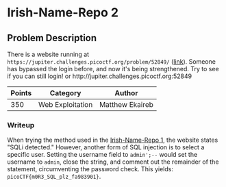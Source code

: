 # Irish-Name-Repo 2

## Problem Description

There is a website running at `https://jupiter.challenges.picoctf.org/problem/52849/` ([link](https://jupiter.challenges.picoctf.org/problem/52849/)). Someone has bypassed the login before, and now it's being strengthened. Try to see if you can still login! or http://<span></span>jupiter.challenges.picoctf.org:52849


| Points  | Category          | Author          |
| ------- | ----------------- | --------------- |
| 350     | Web Exploitation  | Matthew Ekaireb |

### Writeup 
When trying the method used in the [Irish-Name-Repo 1](../irish-name-repo-1/irish-name-repo-1.md), the website states "SQLi detected." However, another form of SQL injection is to select a specific user. Setting the username field to `admin';--` would set the username to `admin`, close the string, and comment out the remainder of the statement, circumventing the password check. This yields: `picoCTF{m0R3_SQL_plz_fa983901}`.